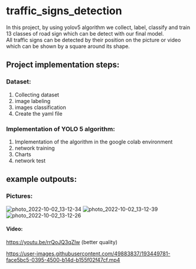 # traffic_signs_detection
In this project, by using yolov5 algorithm we collect, label, classify and train 13 classes of road sign which can be detect with our final model.  
All traffic signs can be detected by their position on the picture or video which can be shown by a square around its shape.

## Project implementation steps:

### Dataset:

1.	Collecting dataset
2.	image labeling
3.	images classification
4.	Create the yaml file

### Implementation of YOLO 5 algorithm:

1.	Implementation of the algorithm in the google colab environment
2.	network training
3.	Charts
4.	network test

## example outpouts:
### Pictures:


![photo_2022-10-02_13-12-34](https://user-images.githubusercontent.com/49883837/193447972-202a9684-c7a7-4bed-a895-2dc7f27f4b85.jpg)
![photo_2022-10-02_13-12-39](https://user-images.githubusercontent.com/49883837/193447974-11711221-0b73-47c8-8600-382f9c17551a.jpg)
![photo_2022-10-02_13-12-26](https://user-images.githubusercontent.com/49883837/193447979-24f5834f-d2d9-4b3b-a290-773a2fba0874.jpg)

#### Video:

https://youtu.be/rrQoJQ3qZlw (better quality)


https://user-images.githubusercontent.com/49883837/193449781-face5bc5-0395-4500-b14d-b155f02f47cf.mp4


